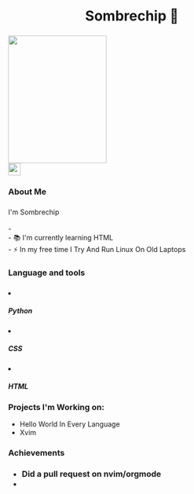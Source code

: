 ###

<h1 align="center">Sombrechip 👋</h1>

###
<div align="left">
<img src="https://assets.mycast.io/actor_images/actor-satoru-gojo-655747_large.jpg?1673919599" 
     width="200" 
     height="260" />


<div align="left">
  <a href="https://www.youtube.com/@Sombrechip"><img src="https://img.shields.io/static/v1?message=Youtube&logo=youtube&label=&color=FF0000&logoColor=white&labelColor=&style=for-the-badge" height="25" alt="youtube logo"></a>
</div>

###

<h3 align="left">  About Me</h3>

###

<p align="left">I'm Sombrechip<br><br>- <br>- 📚 I'm currently learning HTML<br>- ⚡ In my free time I Try And Run Linux On Old Laptops</p>

###

<h3 align="left"> Language and tools</h3>

###

<li><h5>Python</h5></li>
<li><h5>CSS</h5></li>
<li><h5>HTML</h5></li>
  
###

<h3>Projects I'm Working on:</h3>

<ul>
<li>Hello World In Every Language</li>
<li>Xvim</li>



</ul>

<h3>Achievements<h3>
<ul>
<li>Did a pull request on nvim/orgmode<li>
<ul>
